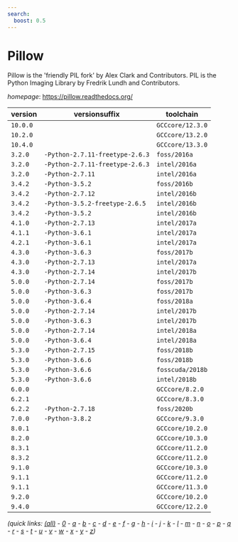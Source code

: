 ```yaml
---
search:
  boost: 0.5
---
```

# Pillow

Pillow is the 'friendly PIL fork' by Alex Clark and Contributors.  PIL is the Python Imaging Library by Fredrik Lundh and Contributors.

*homepage*: <https://pillow.readthedocs.org/>

version | versionsuffix | toolchain
--------|---------------|----------
``10.0.0`` |  | ``GCCcore/12.3.0``
``10.2.0`` |  | ``GCCcore/13.2.0``
``10.4.0`` |  | ``GCCcore/13.3.0``
``3.2.0`` | ``-Python-2.7.11-freetype-2.6.3`` | ``foss/2016a``
``3.2.0`` | ``-Python-2.7.11-freetype-2.6.3`` | ``intel/2016a``
``3.2.0`` | ``-Python-2.7.11`` | ``intel/2016a``
``3.4.2`` | ``-Python-3.5.2`` | ``foss/2016b``
``3.4.2`` | ``-Python-2.7.12`` | ``intel/2016b``
``3.4.2`` | ``-Python-3.5.2-freetype-2.6.5`` | ``intel/2016b``
``3.4.2`` | ``-Python-3.5.2`` | ``intel/2016b``
``4.1.0`` | ``-Python-2.7.13`` | ``intel/2017a``
``4.1.1`` | ``-Python-3.6.1`` | ``intel/2017a``
``4.2.1`` | ``-Python-3.6.1`` | ``intel/2017a``
``4.3.0`` | ``-Python-3.6.3`` | ``foss/2017b``
``4.3.0`` | ``-Python-2.7.13`` | ``intel/2017a``
``4.3.0`` | ``-Python-2.7.14`` | ``intel/2017b``
``5.0.0`` | ``-Python-2.7.14`` | ``foss/2017b``
``5.0.0`` | ``-Python-3.6.3`` | ``foss/2017b``
``5.0.0`` | ``-Python-3.6.4`` | ``foss/2018a``
``5.0.0`` | ``-Python-2.7.14`` | ``intel/2017b``
``5.0.0`` | ``-Python-3.6.3`` | ``intel/2017b``
``5.0.0`` | ``-Python-2.7.14`` | ``intel/2018a``
``5.0.0`` | ``-Python-3.6.4`` | ``intel/2018a``
``5.3.0`` | ``-Python-2.7.15`` | ``foss/2018b``
``5.3.0`` | ``-Python-3.6.6`` | ``foss/2018b``
``5.3.0`` | ``-Python-3.6.6`` | ``fosscuda/2018b``
``5.3.0`` | ``-Python-3.6.6`` | ``intel/2018b``
``6.0.0`` |  | ``GCCcore/8.2.0``
``6.2.1`` |  | ``GCCcore/8.3.0``
``6.2.2`` | ``-Python-2.7.18`` | ``foss/2020b``
``7.0.0`` | ``-Python-3.8.2`` | ``GCCcore/9.3.0``
``8.0.1`` |  | ``GCCcore/10.2.0``
``8.2.0`` |  | ``GCCcore/10.3.0``
``8.3.1`` |  | ``GCCcore/11.2.0``
``8.3.2`` |  | ``GCCcore/11.2.0``
``9.1.0`` |  | ``GCCcore/10.3.0``
``9.1.1`` |  | ``GCCcore/11.2.0``
``9.1.1`` |  | ``GCCcore/11.3.0``
``9.2.0`` |  | ``GCCcore/10.2.0``
``9.4.0`` |  | ``GCCcore/12.2.0``


*(quick links: [(all)](../index.md) - [0](../0/index.md) - [a](../a/index.md) - [b](../b/index.md) - [c](../c/index.md) - [d](../d/index.md) - [e](../e/index.md) - [f](../f/index.md) - [g](../g/index.md) - [h](../h/index.md) - [i](../i/index.md) - [j](../j/index.md) - [k](../k/index.md) - [l](../l/index.md) - [m](../m/index.md) - [n](../n/index.md) - [o](../o/index.md) - [p](../p/index.md) - [q](../q/index.md) - [r](../r/index.md) - [s](../s/index.md) - [t](../t/index.md) - [u](../u/index.md) - [v](../v/index.md) - [w](../w/index.md) - [x](../x/index.md) - [y](../y/index.md) - [z](../z/index.md))*

